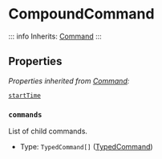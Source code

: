 # CompoundCommand <Badge type="info" text="abstract" />

::: info
Inherits: [Command](./command)
:::

## Properties

_Properties inherited from [Command](./command):_

[`startTime`](./command#startTime)

### `commands`

List of child commands.

- Type: `TypedCommand[]` ([TypedCommand](./typedcommand.md))
